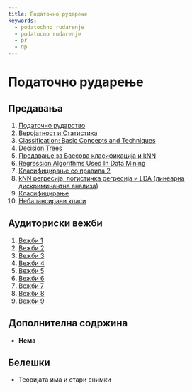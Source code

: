 ```yaml
---
title: Податочно рударење
keywords:
  - podatochno rudarenje
  - podatocno rudarenje
  - pr
  - пр
---
```


# Податочно рударење

## Предавања

1. [Податочно рударство](https://bbb-lb.finki.ukim.mk/playback/presentation/2.3/5706607d1a1494556abc7c6caa88f961c6709184-1614242993236?meetingId=5706607d1a1494556abc7c6caa88f961c6709184-1614242993236)
2. [Веројатност и Статистика](https://bbb-lb.finki.ukim.mk/playback/presentation/2.3/5706607d1a1494556abc7c6caa88f961c6709184-1614847740287?meetingId=5706607d1a1494556abc7c6caa88f961c6709184-1614847740287)
3. [Classification: Basic Concepts and Techniques](https://bbb-lb.finki.ukim.mk/playback/presentation/2.3/5706607d1a1494556abc7c6caa88f961c6709184-1616057748067?meetingId=5706607d1a1494556abc7c6caa88f961c6709184-1616057748067)
4. [Decision Trees](https://bbb-lb.finki.ukim.mk/playback/presentation/2.3/5706607d1a1494556abc7c6caa88f961c6709184-1616662660167?meetingId=5706607d1a1494556abc7c6caa88f961c6709184-1616662660167)
5. [Предавање за Баесова класификација и kNN](https://bbb-lb.finki.ukim.mk/playback/presentation/2.3/d6a075897c603583cefee9f4e824fe41f6686b08-1586267585619?meetingId=d6a075897c603583cefee9f4e824fe41f6686b08-1586267585619)
6. [Regression Algorithms Used In Data Mining](https://bbb-lb.finki.ukim.mk/playback/presentation/2.3/5706607d1a1494556abc7c6caa88f961c6709184-1619078062114?meetingId=5706607d1a1494556abc7c6caa88f961c6709184-1619078062114)
7. [Класифицирање со правила 2](https://bbb-lb.finki.ukim.mk/playback/presentation/2.3/7f96b4628d70abbc4f61e9029533756e62ca0a19-1587907204814?meetingId=7f96b4628d70abbc4f61e9029533756e62ca0a19-1587907204814)
8. [kNN регресија, логистичка регресија и LDA (линеарна дискриминантна анализа)](https://bbb-lb.finki.ukim.mk/playback/presentation/2.3/5706607d1a1494556abc7c6caa88f961c6709184-1619683092441?meetingId=5706607d1a1494556abc7c6caa88f961c6709184-1619683092441)
9. [Класифицирање](https://bbb-lb.finki.ukim.mk/playback/presentation/2.3/aa0a7bff370008b656fc8e1b3b7c0bbccc3ad55f-1588686905897?meetingId=aa0a7bff370008b656fc8e1b3b7c0bbccc3ad55f-1588686905897)
10. [Небалансирани класи](https://bbb-lb.finki.ukim.mk/playback/presentation/2.3/5706607d1a1494556abc7c6caa88f961c6709184-1620300921891?meetingId=5706607d1a1494556abc7c6caa88f961c6709184-1620300921891)

## Аудиториски вежби

1. [Вежби 1](https://bbb-lb.finki.ukim.mk/playback/presentation/2.3/ee5b9bdb8d93bc739047db2f6ac58fa8980eb915-1614251845019?meetingId=ee5b9bdb8d93bc739047db2f6ac58fa8980eb915-1614251845019)
2. [Вежби 2](https://bbb-lb.finki.ukim.mk/playback/presentation/2.3/ee5b9bdb8d93bc739047db2f6ac58fa8980eb915-1615452901390?meetingId=ee5b9bdb8d93bc739047db2f6ac58fa8980eb915-1615452901390)
3. [Вежби 3](https://bbb-lb.finki.ukim.mk/playback/presentation/2.3/ee5b9bdb8d93bc739047db2f6ac58fa8980eb915-1616065365470?meetingId=ee5b9bdb8d93bc739047db2f6ac58fa8980eb915-1616065365470)
4. [Вежби 4](https://bbb-lb.finki.ukim.mk/playback/presentation/2.3/ee5b9bdb8d93bc739047db2f6ac58fa8980eb915-1616666791428?meetingId=ee5b9bdb8d93bc739047db2f6ac58fa8980eb915-1616666791428)
5. [Вежби 5](https://bbb-lb.finki.ukim.mk/playback/presentation/2.3/ee5b9bdb8d93bc739047db2f6ac58fa8980eb915-1617270754093?meetingId=ee5b9bdb8d93bc739047db2f6ac58fa8980eb915-1617270754093)
6. [Вежби 6](https://bbb-lb.finki.ukim.mk/playback/presentation/2.3/ee5b9bdb8d93bc739047db2f6ac58fa8980eb915-1619086980346?meetingId=ee5b9bdb8d93bc739047db2f6ac58fa8980eb915-1619086980346)
7. [Вежби 7](https://bbb-lb.finki.ukim.mk/playback/presentation/2.3/ee5b9bdb8d93bc739047db2f6ac58fa8980eb915-1619689789212?meetingId=ee5b9bdb8d93bc739047db2f6ac58fa8980eb915-1619689789212)
8. [Вежби 8](https://bbb-lb.finki.ukim.mk/playback/presentation/2.3/ee5b9bdb8d93bc739047db2f6ac58fa8980eb915-1620289341570?meetingId=ee5b9bdb8d93bc739047db2f6ac58fa8980eb915-1620289341570)
9. [Вежби 9](https://bbb-lb.finki.ukim.mk/playback/presentation/2.3/ee5b9bdb8d93bc739047db2f6ac58fa8980eb915-1621507048774?meetingId=ee5b9bdb8d93bc739047db2f6ac58fa8980eb915-1621507048774)

## Дополнителна содржина

- **Нема**

## Белешки

- Теоријата има и стари снимки
